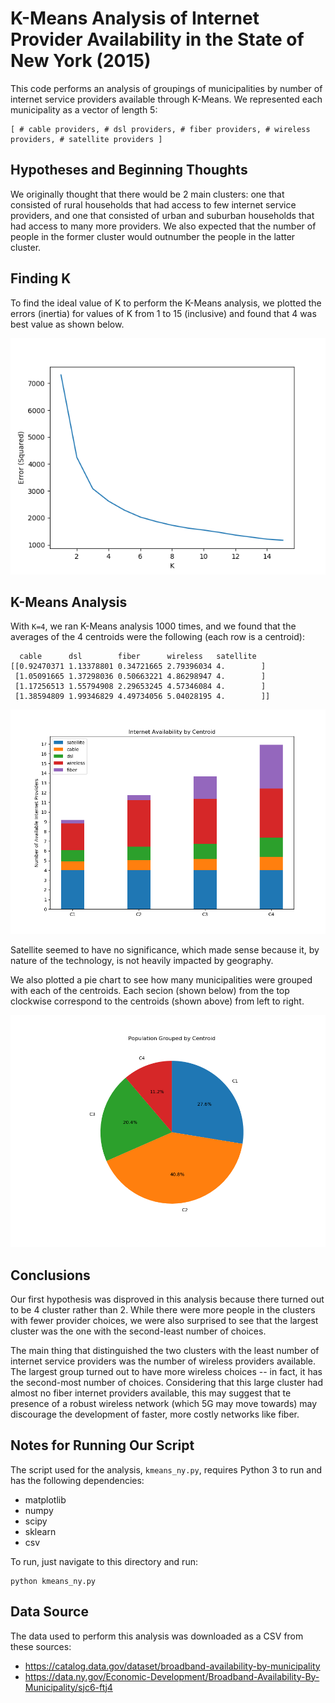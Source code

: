 # K-Means Analysis of Internet Provider Availability in the State of New York (2015)

This code performs an analysis of groupings of municipalities by number of internet service providers available through K-Means. We represented each municipality as a vector of length 5:
```
[ # cable providers, # dsl providers, # fiber providers, # wireless providers, # satellite providers ]
```

## Hypotheses and Beginning Thoughts

We originally thought that there would be 2 main clusters: one that consisted of rural households that had access to few internet service providers, and one that consisted of urban and suburban households that had access to many more providers. We also expected that the number of people in the former cluster would outnumber the people in the latter cluster.

## Finding K

To find the ideal value of K to perform the K-Means analysis, we plotted the errors (inertia) for values of K from 1 to 15 (inclusive) and found that 4 was best value as shown below.

![Figure 1](./Figure_1.png)

## K-Means Analysis

With `K=4`, we ran K-Means analysis 1000 times, and we found that the averages of the 4 centroids were the following (each row is a centroid):

```
  cable      dsl        fiber      wireless   satellite
[[0.92470371 1.13378801 0.34721665 2.79396034 4.        ]
 [1.05091665 1.37298036 0.50663221 4.86298947 4.        ]
 [1.17256513 1.55794908 2.29653245 4.57346084 4.        ]
 [1.38594809 1.99346829 4.49734056 5.04028195 4.        ]]
```

![Figure 2](./Figure_2.png)

Satellite seemed to have no significance, which made sense because it, by nature of the technology, is not heavily impacted by geography.

We also plotted a pie chart to see how many municipalities were grouped with each of the centroids. Each secion (shown below) from the top clockwise correspond to the centroids (shown above) from left to right.

![Figure 3](./Figure_3.png)

## Conclusions

Our first hypothesis was disproved in this analysis because there turned out to be 4 cluster rather than 2. While there were more people in the clusters with fewer provider choices, we were also surprised to see that the largest cluster was the one with the second-least number of choices.

The main thing that distinguished the two clusters with the least number of internet service providers was the number of wireless providers available. The largest group turned out to have more wireless choices -- in fact, it has the second-most number of choices. Considering that this large cluster had almost no fiber internet providers available, this may suggest that te presence of a robust wireless network (which 5G may move towards) may discourage the development of faster, more costly networks like fiber.

## Notes for Running Our Script

The script used for the analysis, `kmeans_ny.py`, requires Python 3 to run and has the following dependencies:
  * matplotlib
  * numpy
  * scipy
  * sklearn
  * csv

To run, just navigate to this directory and run:
```
python kmeans_ny.py
```

## Data Source

The data used to perform this analysis was downloaded as a CSV from these sources:
  * https://catalog.data.gov/dataset/broadband-availability-by-municipality
  * https://data.ny.gov/Economic-Development/Broadband-Availability-By-Municipality/sjc6-ftj4
